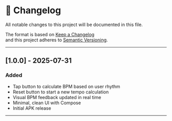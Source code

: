 # 📜 Changelog

All notable changes to this project will be documented in this file.

The format is based on [Keep a Changelog](https://keepachangelog.com/en/1.0.0/)  
and this project adheres to [Semantic Versioning](https://semver.org/spec/v2.0.0.html).

---

## [1.0.0] - 2025-07-31

### Added
- Tap button to calculate BPM based on user rhythm
- Reset button to start a new tempo calculation
- Visual BPM feedback updated in real time
- Minimal, clean UI with Compose
- Initial APK release

---

